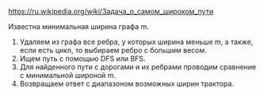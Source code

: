 [//]: # (TODO: удалить потом) 
https://ru.wikipedia.org/wiki/Задача_о_самом_широком_пути

Известна минимальная ширина графа m.

1. Удаляем из графа все ребра, у которых ширина меньше m, а также, если есть 
цикл, то выбираем ребро с большим весом.
2. Ищем путь с помощью DFS или BFS.
3. Для найденного пути с дорогами и их ребрами проводим сравнение с минимальной широной m.
4. Возвращаем ответ с диапазоном возможных ширин трактора.